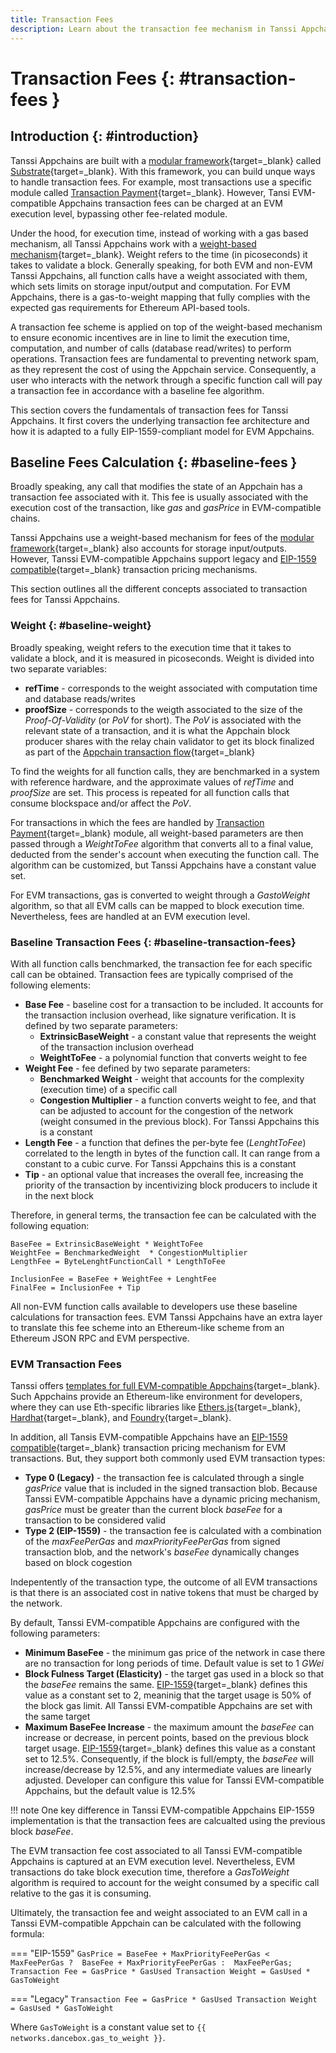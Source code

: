 ```yaml
---
title: Transaction Fees
description: Learn about the transaction fee mechanism in Tanssi Appchains, how it works from a Substrate perspective, and in the Ethereum EVM emulation layer with EIP-1559
---
```


# Transaction Fees {: #transaction-fees }

## Introduction {: #introduction}

Tanssi Appchains are built with a [modular framework](/learn/framework/){target=\_blank} called [Substrate](https://substrate.io/){target=\_blank}. With this framework, you can build unque ways to handle transaction fees. For example, most transactions use a specific module called [Transaction Payment](https://docs.rs/pallet-transaction-payment/latest/pallet_transaction_payment/){target=\_blank}. However, Tansi EVM-compatible Appchains transaction fees can be charged at an EVM execution level, bypassing other fee-related module.

Under the hood, for execution time, instead of working with a gas based mechanism, all Tanssi Appchains work with a [weight-based mechanism](https://docs.substrate.io/build/tx-weights-fees/){target=\_blank}. Weight refers to the time (in picoseconds) it takes to validate a block. Generally speaking, for both EVM and non-EVM Tanssi Appchains, all function calls have a weight associated with them, which sets limits on storage input/output and computation. For EVM Appchains, there is a gas-to-weight mapping that fully complies with the expected gas requirements for Ethereum API-based tools.

A transaction fee scheme is applied on top of the weight-based mechanism to ensure economic incentives are in line to limit the execution time, computation, and number of calls (database read/writes) to perform operations. Transaction fees are fundamental to preventing network spam, as they represent the cost of using the Appchain service. Consequently, a user who interacts with the network through a specific function call will pay a transaction fee in accordance with a baseline fee algorithm.

This section covers the fundamentals of transaction fees for Tanssi Appchains. It first covers the underlying transaction fee architecture and how it is adapted to a fully EIP-1559-compliant model for EVM Appchains.

## Baseline Fees Calculation {: #baseline-fees }

Broadly speaking, any call that modifies the state of an Appchain has a transaction fee associated with it. This fee is usually associated with the execution cost of the transaction, like _gas_ and _gasPrice_ in EVM-compatible chains. 

Tanssi Appchains use a weight-based mechanism for fees of the [modular framework](/learn/framework/){target=\_blank} also accounts for storage input/outputs. However, Tanssi EVM-compatible Appchains support legacy and [EIP-1559 compatible](https://eips.ethereum.org/EIPS/eip-1559){target=\_blank} transaction pricing mechanisms.

This section outlines all the different concepts associated to transaction fees for Tanssi Appchains.

### Weight {: #baseline-weight}

Broadly speaking, weight refers to the execution time that it takes to validate a block, and it is measured in picoseconds. Weight is divided into two separate variables:

- **refTime** - corresponds to the weight associated with computation time and database reads/writes
- **proofSize** - corresponds to the weigth associated to the size of the _Proof-Of-Validity_ (or _PoV_ for short). The _PoV_ is associated with the relevant state of a transaction, and it is what the Appchain block producer shares with the relay chain validator to get its block finalized as part of the [Appchain transaction flow](/learn/appchains/overview/#appchain-transaction){target=\_blank}

To find the weights for all function calls, they are benchmarked in a system with reference hardware, and the approximate values of _refTime_ and _proofSize_ are set. This process is repeated for all function calls that consume blockspace and/or affect the _PoV_.

For transactions in which the fees are handled by [Transaction Payment](https://docs.rs/pallet-transaction-payment/latest/pallet_transaction_payment/){target=\_blank} module, all weight-based parameters are then passed through a _WeightToFee_ algorithm that converts all to a final value, deducted from the sender's account when executing the function call. The algorithm can be customized, but Tanssi Appchains have a constant value set.

For EVM transactions, gas is converted to weight through a _GastoWeight_ algorithm, so that all EVM calls can be mapped to block execution time. Nevertheless, fees are handled at an EVM execution level.

### Baseline Transaction Fees {: #baseline-transaction-fees}

<!-- https://github.com/paritytech/polkadot-sdk/blob/master/substrate/frame/transaction-payment/src/lib.rs#L627-L652 -->

With all function calls benchmarked, the transaction fee for each specific call can be obtained. Transaction fees are typically comprised of the following elements:

- **Base Fee** - baseline cost  for a transaction to be included. It accounts for the transaction inclusion overhead, like signature verification. It is defined by two separate parameters:
    - **ExtrinsicBaseWeight** - a constant value that represents the weight of the transaction inclusion overhead
    - **WeightToFee** - a polynomial function that converts weight to fee
- **Weight Fee** - fee defined by two separate parameters:
    - **Benchmarked Weight** - weight that accounts for the complexity (execution time) of a specific call
    - **Congestion Multiplier** - a function converts weight to fee, and that can be adjusted to account for the congestion of the network (weight consumed in the previous block). For Tanssi Appchains this is a constant
- **Length Fee** - a function that defines the per-byte fee (_LenghtToFee_) correlated to the length in bytes of the function call. It can range from a constant to a cubic curve. For Tanssi Appchains this is a constant
- **Tip** - an optional value that increases the overall fee, increasing the priority of the transaction by incentivizing block producers to include it in the next block

Therefore, in general terms, the transaction fee can be calculated with the following equation:

<!-- https://github.com/moondance-labs/substrate/blob/master/frame/support/src/weights/extrinsic_weights.rs#L57 -->
<!-- https://github.com/moondance-labs/tanssi/blob/master/container-chains/templates/frontier/runtime/src/lib.rs#L265-L277 -->

```
BaseFee = ExtrinsicBaseWeight * WeightToFee
WeightFee = BenchmarkedWeight  * CongestionMultiplier
LengthFee = ByteLenghtFunctionCall * LengthToFee

InclusionFee = BaseFee + WeightFee + LenghtFee
FinalFee = InclusionFee + Tip
```

All non-EVM function calls available to developers use these baseline calculations for transaction fees. EVM Tanssi Appchains have an extra layer to translate this fee scheme into an Ethereum-like scheme from an Ethereum JSON RPC and EVM perspective. 

### EVM Transaction Fees

<!-- https://github.com/polkadot-evm/frontier/blob/272fe8839f87161ed89350de166b379f1f4c6136/frame/base-fee/src/lib.rs#L126-L199 -->

Tanssi offers [templates for full EVM-compatible Appchains](/builders/build/templates/evm/){target=\_blank}. Such Appchains provide an Ethereum-like environment for developers, where they can use Eth-specific libraries like [Ethers.js](/builders/interact/ethereum-api/libraries/ethersjs/){target=\_blank}, [Hardhat](/builders/interact/ethereum-api/dev-env/hardhat/){target=_blank}, and [Foundry](/builders/interact/ethereum-api/dev-env/foundry/){target=\_blank}.


In addition, all Tansis EVM-compatible Appchains have an [EIP-1559 compatible](https://eips.ethereum.org/EIPS/eip-1559){target=\_blank} transaction pricing mechanism for EVM transactions. But, they support both commonly used EVM transaction types:

- **Type 0 (Legacy)** - the transaction fee is calculated through a single _gasPrice_ value that is included in the signed transaction blob. Because Tanssi EVM-compatible Appchains have a dynamic pricing mechanism, _gasPrice_ must be greater than the current block _baseFee_ for a transaction to be considered valid
- **Type 2 (EIP-1559)** - the transaction fee is calculated with a combination of the _maxFeePerGas_ and _maxPriorityFeePerGas_ from signed transaction blob, and the network's _baseFee_ dynamically changes based on block cogestion

Indepentently of the transaction type, the outcome of all EVM transactions is that there is an associated cost in native tokens that must be charged by the network. 

By default, Tanssi EVM-compatible Appchains are configured with the following parameters:

- **Minimum BaseFee** - the minimum gas price of the network in case there are no transaction for long periods of time. Default value is set to 1 _GWei_
- **Block Fulness Target (Elasticity)** - the target gas used in a block so that the _baseFee_ remains the same. [EIP-1559](https://eips.ethereum.org/EIPS/eip-1559){target=\_blank} defines this value as a constant set to 2, meaninig that the target usage is 50% of the block gas limit. All Tanssi EVM-compatible Appchains are set with the same target
- **Maximum BaseFee Increase** - the maximum amount the _baseFee_ can increase or decrease, in percent points, based on the previous block target usage.  [EIP-1559](https://eips.ethereum.org/EIPS/eip-1559){target=\_blank} defines this value as a constant set to 12.5\%. Consequently, if the block is full/empty, the _baseFee_ will increase/decrease by 12.5\%, and any intermediate values are linearly adjusted. Developer can configure this value for Tanssi EVM-compatible Appchains, but the default value is 12.5\%

!!! note
    One key difference in Tanssi EVM-compatible Appchains EIP-1559 implementation is that the transaction fees are calcualted using the previous block _baseFee_.

The EVM transaction fee cost associated to all Tanssi EVM-compatible Appchains is captured at an EVM execution level. Nevertheless, EVM transactions do take block execution time, therefore a _GasToWeight_ algorithm is required to account for the weight consumed by a specific call relative to the gas it is consuming.

<!-- https://github.com/moondance-labs/tanssi/blob/master/container-chains/templates/frontier/runtime/src/lib.rs#L825 -->
<!-- https://github.com/polkadot-evm/frontier/blob/272fe8839f87161ed89350de166b379f1f4c6136/primitives/evm/src/lib.rs#L253-L265 -->

Ultimately, the transaction fee and weight associated to an EVM call in a Tanssi EVM-compatible Appchain can be calculated with the following formula:

=== "EIP-1559"
    ```
    GasPrice = BaseFee + MaxPriorityFeePerGas < MaxFeePerGas ? 
               BaseFee + MaxPriorityFeePerGas : 
               MaxFeePerGas;
    Transaction Fee = GasPrice * GasUsed
    Transaction Weight = GasUsed * GasToWeight
    ```

=== "Legacy"
    ```
    Transaction Fee = GasPrice * GasUsed
    Transaction Weight = GasUsed * GasToWeight
    ```

Where `GasToWeight` is a constant value set to `{{ networks.dancebox.gas_to_weight }}`.
